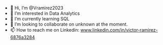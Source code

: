 - 👋 Hi, I’m @Vramirez2023
- 👀 I’m interested in Data Analytics
- 🌱 I’m currently learning SQL
- 💞️ I’m looking to collaborate on unknown at the moment.
- 📫 How to reach me on Linkedin: www.linkedin.com/in/victor-ramirez-6876a3284
<!---
Vramirez2023/Vramirez2023 is a ✨ special ✨ repository because its `README.md` (this file) appears on your GitHub profile.
You can click the Preview link to take a look at your changes.
--->

